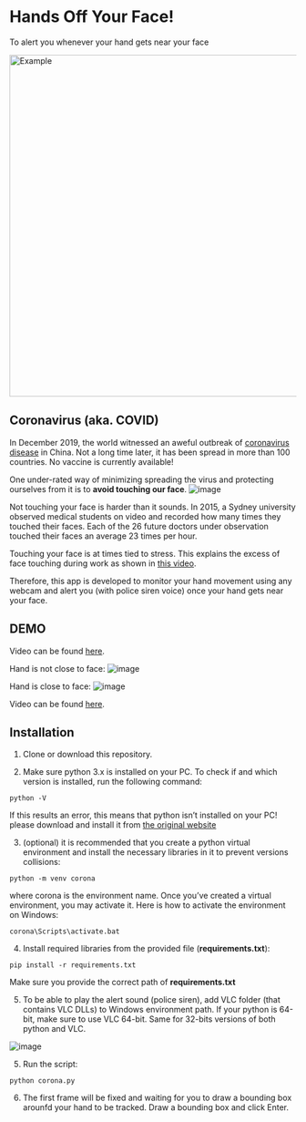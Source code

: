 # Hands Off Your Face!
To alert you whenever your hand gets near your face

<img src="https://user-images.githubusercontent.com/9033365/76415349-7797ff80-63b2-11ea-867f-30a59813eb6b.png" alt="Example" width="600">

## Coronavirus (aka. COVID)
In December 2019, the world witnessed an aweful outbreak of [coronavirus disease](https://www.who.int/emergencies/diseases/novel-coronavirus-2019) in China. Not a long time later, it has been spread in more than 100 countries. No vaccine is currently available!

One under-rated way of minimizing spreading the virus and protecting ourselves from it is to **avoid touching our face**.
![image](https://user-images.githubusercontent.com/9033365/76415845-67345480-63b3-11ea-9327-45bad2d3f9ed.png)

Not touching your face is harder than it sounds. In 2015, a Sydney university observed medical students on video and recorded how many times they touched their faces. Each of the 26 future doctors under observation touched their faces an average 23 times per hour.

Touching your face is at times tied to stress. This explains the excess of face touching during work as shown in [this video](https://www.facebook.com/Obeida.ElJundi/posts/10157869576021698).

Therefore, this app is developed to monitor your hand movement using any webcam and alert you (with police siren voice) once your hand gets near your face.

## DEMO

Video can be found [here](https://drive.google.com/file/d/1fe3ThyY80DQxw-qGK-85epxwJBSPxpY5/view?usp=sharing).

Hand is not close to face:
![image](https://user-images.githubusercontent.com/9033365/76417471-5afdc680-63b6-11ea-9292-7f136a830b35.png)

Hand is close to face:
![image](https://user-images.githubusercontent.com/9033365/76417565-841e5700-63b6-11ea-9918-6546a7a9d24f.png)

Video can be found [here](https://drive.google.com/file/d/1fe3ThyY80DQxw-qGK-85epxwJBSPxpY5/view?usp=sharing).

## Installation
1. Clone or download this repository.

2. Make sure python 3.x is installed on your PC. To check if and which version is installed, run the following command:
```
python -V
```
If this results an error, this means that python isn’t installed on your PC! please download and install it from [the original website](https://www.python.org/)

3. (optional) it is recommended that you create a python virtual environment and install the necessary libraries in it to prevent versions collisions:
```
python -m venv corona
```
where corona is the environment name. Once you’ve created a virtual environment, you may activate it. Here is how to activate the environment on Windows:
```
corona\Scripts\activate.bat
```

4. Install required libraries from the provided file (**requirements.txt**):
```
pip install -r requirements.txt
```
Make sure you provide the correct path of **requirements.txt**

5. To be able to play the alert sound (police siren), add VLC folder (that contains VLC DLLs) to Windows environment path. If your python is 64-bit, make sure to use VLC 64-bit. Same for 32-bits versions of both python and VLC.

![image](https://user-images.githubusercontent.com/9033365/76417146-c6936400-63b5-11ea-8c59-a84ae80df8f1.png)

5. Run the script:
```
python corona.py
```

6. The first frame will be fixed and waiting for you to draw a bounding box arounfd your hand to be tracked. Draw a bounding box and click Enter.
